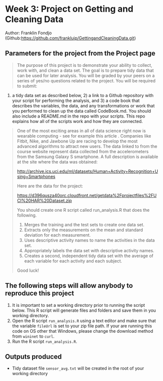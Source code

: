 Week 3: Project on Getting and Cleaning Data 
=============================================
Author: Franklin Fondjo (Github:https://github.com/franklujp/GettingandCleaningData.git)

Parameters for the project from the Project page
-----------------------------------------------

> The purpose of this project is to demonstrate your ability to collect, work with, and clean a data set. The goal is to prepare tidy data that can be used for later analysis. You will be graded by your peers on a series of yes/no questions related to the project. You will be required to submit: 
1) a tidy data set as described below, 2) a link to a Github repository with your script for performing the analysis, and 3) a code book that describes the variables, the data, and any transformations or work that you performed to clean up the data called CodeBook.md. You should also include a README.md in the repo with your scripts. This repo explains how all of the scripts work and how they are connected.  
> 
> One of the most exciting areas in all of data science right now is wearable computing - see for example this article . Companies like Fitbit, Nike, and Jawbone Up are racing to develop the most advanced algorithms to attract new users. The data linked to from the course website represent data collected from the accelerometers from the Samsung Galaxy S smartphone. A full description is available at the site where the data was obtained: 
> 
> http://archive.ics.uci.edu/ml/datasets/Human+Activity+Recognition+Using+Smartphones 
> 
> Here are the data for the project: 
> 
> https://d396qusza40orc.cloudfront.net/getdata%2Fprojectfiles%2FUCI%20HAR%20Dataset.zip 
> 
> You should create one R script called run_analysis.R that does the following. 
> 
> 1. Merges the training and the test sets to create one data set.
> 2. Extracts only the measurements on the mean and standard deviation for each measurement.
> 3. Uses descriptive activity names to name the activities in the data set.
> 4. Appropriately labels the data set with descriptive activity names.
> 5. Creates a second, independent tidy data set with the average of each variable for each activity and each subject. 
> 
> Good luck!


The following steps will allow anybody to reproduce this project
-----------------------------------------------------------------

1. It is important to set a working directory prior to running the script below. This R script will generate files and folders and save them in you working directory.
2. Open the R script `run_analysis.R` using a text editor and make sure that the variable `fileUrl` is set to your zip file path. If your are running this code on OS other that Windows, please change the download method from `wininet` to `curl`.
3. Run the R script `run_analysis.R`. 


Outputs produced
----------------
* Tidy dataset file `sensor_avg.txt` will be created in the root of your working directory 
